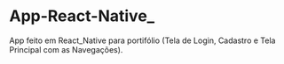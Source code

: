 # App-React-Native_
App feito em React_Native para portifólio (Tela de Login, Cadastro e Tela Principal com as Navegações).
